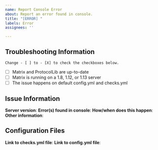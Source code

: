 ```yaml
---
name: Report Console Error
about: Report an error found in console.
title: "[ERROR] "
labels: Error
assignees: ''

---
```


## Troubleshooting Information
`Change - [ ] to - [X] to check the checkboxes below.`
- [ ] Matrix and ProtocolLib are up-to-date
- [ ] Matrix is running on a 1.8, 1.12, or 1.13 server
- [ ] The issue happens on default config.yml and checks.yml

## Issue Information
**Server version**: 
**Error(s) found in console**: 
**How/when does this happen**: 
**Other information**: 

## Configuration Files
**Link to checks.yml file**: 
**Link to config.yml file**: 
⠀
